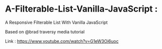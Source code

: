 # A-Filterable-List-Vanilla-JavaScript :
A Responsive Filterable List With Vanilla JavaScript


Based on @brad traversy media tutorial

Link : https://www.youtube.com/watch?v=G1eW3Oi6uoc
